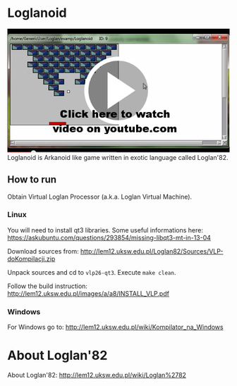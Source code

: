 # Loglanoid
[![ScreenShot](https://raw.githubusercontent.com/kamil-cc/Loglanoid/master/screen.png)](https://youtu.be/15ovF4xqP_M)  
Loglanoid is Arkanoid like game written in exotic language called Loglan'82.

## How to run
Obtain Virtual Loglan Processor (a.k.a. Loglan Virtual Machine).

### Linux
You will need to install qt3 libraries. Some useful informations here: https://askubuntu.com/questions/293854/missing-libqt3-mt-in-13-04

Download sources from: http://lem12.uksw.edu.pl/Loglan82/Sources/VLP-doKompilacji.zip

Unpack sources and cd to `vlp26-qt3`. Execute `make clean`.

Follow the build instruction: http://lem12.uksw.edu.pl/images/a/a8/INSTALL_VLP.pdf

### Windows
For Windows go to: http://lem12.uksw.edu.pl/wiki/Kompilator_na_Windows

# About Loglan'82
About Loglan'82: http://lem12.uksw.edu.pl/wiki/Loglan%2782  
